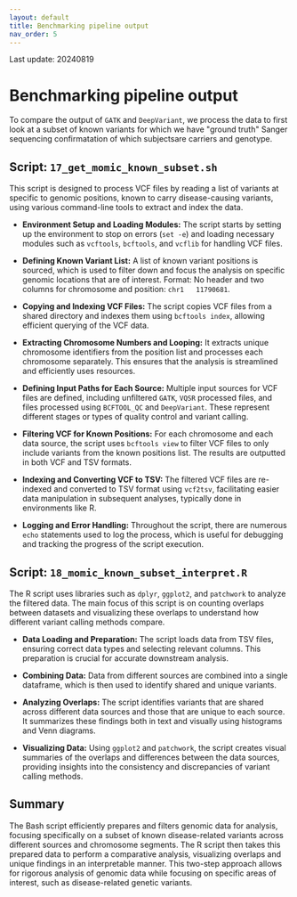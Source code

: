 ```yaml
---
layout: default
title: Benchmarking pipeline output
nav_order: 5
---
```


Last update: 20240819

# Benchmarking pipeline output

To compare the output of  `GATK` and `DeepVariant`, we process the data to first look at a subset of known variants for which we have "ground truth" Sanger sequencing confirmatation of which subjectsare carriers and genotype.

## Script: `17_get_momic_known_subset.sh`

This script is designed to process VCF files by reading a list of variants at specific to genomic positions, known to carry disease-causing variants, using various command-line tools to extract and index the data.

- **Environment Setup and Loading Modules:** The script starts by setting up the environment to stop on errors (`set -e`) and loading necessary modules such as `vcftools`, `bcftools`, and `vcflib` for handling VCF files.
  
- **Defining Known Variant List:** A list of known variant positions is sourced, which is used to filter down and focus the analysis on specific genomic locations that are of interest. Format: No header and two columns for chromosome and position: `chr1	11790681`.

- **Copying and Indexing VCF Files:** The script copies VCF files from a shared directory and indexes them using `bcftools index`, allowing efficient querying of the VCF data.

- **Extracting Chromosome Numbers and Looping:** It extracts unique chromosome identifiers from the position list and processes each chromosome separately. This ensures that the analysis is streamlined and efficiently uses resources.

- **Defining Input Paths for Each Source:** Multiple input sources for VCF files are defined, including unfiltered `GATK`, `VQSR` processed files, and files processed using `BCFTOOL_QC` and `DeepVariant`. These represent different stages or types of quality control and variant calling.

- **Filtering VCF for Known Positions:** For each chromosome and each data source, the script uses `bcftools view` to filter VCF files to only include variants from the known positions list. The results are outputted in both VCF and TSV formats.

- **Indexing and Converting VCF to TSV:** The filtered VCF files are re-indexed and converted to TSV format using `vcf2tsv`, facilitating easier data manipulation in subsequent analyses, typically done in environments like R.

- **Logging and Error Handling:** Throughout the script, there are numerous `echo` statements used to log the process, which is useful for debugging and tracking the progress of the script execution.

## Script: `18_momic_known_subset_interpret.R`

The R script uses libraries such as `dplyr`, `ggplot2`, and `patchwork` to analyze the filtered data. The main focus of this script is on counting overlaps between datasets and visualizing these overlaps to understand how different variant calling methods compare.

- **Data Loading and Preparation:** The script loads data from TSV files, ensuring correct data types and selecting relevant columns. This preparation is crucial for accurate downstream analysis.

- **Combining Data:** Data from different sources are combined into a single dataframe, which is then used to identify shared and unique variants.

- **Analyzing Overlaps:** The script identifies variants that are shared across different data sources and those that are unique to each source. It summarizes these findings both in text and visually using histograms and Venn diagrams.

- **Visualizing Data:** Using `ggplot2` and `patchwork`, the script creates visual summaries of the overlaps and differences between the data sources, providing insights into the consistency and discrepancies of variant calling methods.

## Summary

The Bash script efficiently prepares and filters genomic data for analysis, focusing specifically on a subset of known disease-related variants across different sources and chromosome segments. The R script then takes this prepared data to perform a comparative analysis, visualizing overlaps and unique findings in an interpretable manner. This two-step approach allows for rigorous analysis of genomic data while focusing on specific areas of interest, such as disease-related genetic variants.

<!-- We are using [https://github.com/Illumina/hap.py](https://github.com/Illumina/hap.py) haplotype VCF comparison tools. -->
<!-- The steps include setting up the environment on an HPC system, preparing the reference genome, and executing the comparison. -->

<!-- ## Notes about hap.py -->

<!-- 1. Is made for a single-sample VCF rather than multi-sample (although accepts multi-sample). Therefore, if we have a particular region of interest, the particular sample selected may only have REF but no ALT at this site. If you want this site included in a VCF you must output base-pair resolution (BP_RESOLUTION) rather than GVCF (which we produce as the otherwise more efficient output). With GVCF, you get individual variant records for variant sites, but the non-variant sites are grouped together into non-variant block records that represent intervals of sites for which the genotype quality (GQ) is within a certain range or band. [Read about this on GATK pages](https://gatk.broadinstitute.org/hc/en-us/articles/360035531812-GVCF-Genomic-Variant-Call-Format). -->
<!-- 2. While the example data using reference genome hg19 work fine - when we test this with GRCh38 we get --> 
<!-- [this Spurious warning: too many AD fields](https://github.com/Illumina/hap.py/issues/129) which is fine for the input VCF but ultimately results in a fatal error for the reference genome. I have tried the bioconda version in the hopes of a fix but I cannot resolve the conda version error "ImportError: /lib64/libm.so.6: version `GLIBC_2.29' not found`". -->
<!-- 3. One would still need to rerun GATK in BP_RESOLUTION mode because running on a single-sample VCF with 1 extracted variant can cause this: -->
<!-- * WARNING  Blocksplit returned no blocks. This can happen when an input contains no valid variants. -->
<!-- * WARNING  No calls for location chr21 in query! -->
<!-- * ERROR    Input files/regions do not contain variants (0 haplotype blocks were processed). -->

<!-- It works on GATK output for variants n=1, 50, 1000, then at 10'000 I hit an error: -->
<!-- ``` -->
<!-- Hap.py -->
<!-- [W] overlapping records at chr22:10682031 for sample 0 -->
<!-- [W] Variants that overlap on the reference allele: 1 -->
<!-- [I] Total VCF records:         10001 -->
<!-- [I] Non-reference VCF records: 3181 -->
<!-- [I] Total VCF records:         10001 -->
<!-- [I] Non-reference VCF records: 3014 -->
<!-- 2024-07-19 16:53:16,565 ERROR    [W] too many AD fields at chr22:10510355 max_ad = 2 retrieved: 3 -->
<!-- ``` -->

<!-- Try to fix with <https://github.com/Illumina/hap.py/issues/32#issuecomment-357769326> -->

<!-- Let's try by keeping only the GT field -->

<!-- https://github.com/Illumina/hap.py/issues/86#issuecomment-501043612 -->
<!-- ``` -->
<!-- GitHubGitHub -->
<!-- Warning in log file ("Too many AD fields") for gatk-vcf only · Issue #86 · Illumina/hap.py -->
<!-- Hi Peter, I am using hap.py to compare vcf files against the GIAB reference in two separate runs for freebayes (freebayes.vcf) and GATK4 HaplotypeCaller (gatk.vcf), respectively. Both vcf files wer... -->
<!-- I suspect that decomposition somehow doesn't get the AD values quite right. I think the easiest way to fix this would be to drop the AD fields in advance using bcftools. They are not used by hap.py. -->
<!-- ``` -->


<!-- ## Usage steps -->

<!-- ### 0. **Download hap.py Repository** -->
<!-- The hap.py tool was obtained from its [GitHub repository](https://github.com/Illumina/hap.py) and transferred to the HPC system for installation. -->

<!-- ### 1. **Install hap.py with Python 2** -->
<!-- Due to specific compatibility requirements, hap.py is installed using Python 2. This installation includes transferring the necessary files to the HPC via SFTP. -->

<!-- ### 2. **Prepare the Reference Genome** -->
<!-- The tool requires a reference genome unzipped and in a single file. -->
<!-- The example data uses hg19 and provides a script to download the hg19.fa. -->
<!-- We adjust our reference genome accordingly, ensuring it's compatible with hap.py's expectations. -->

<!-- ### 3. **Index the Reference Genome** -->
<!-- Indexing is required for the modified reference genome. --> 
<!-- This is accomplished by indexing with -->
<!-- * `samtools faidx hg19.fa` -->
<!-- * `samtools faidx GCA_000001405.15_GRCh38_no_alt_analysis_set.fa` -->

<!-- ### 4. **Execute hap.py** -->
<!-- With the reference genome ready, the hap.py tool is used to perform a comparative analysis between two VCF files. This process involves configuring the tool with the paths to the input files, output directory, and the reference genome. -->


